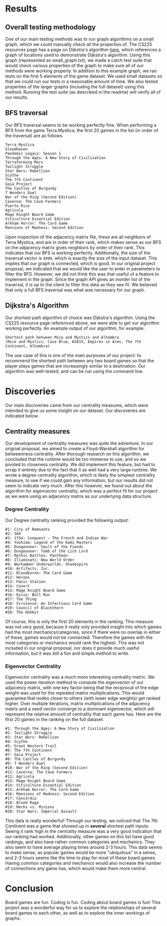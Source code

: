 # Results

## Overall testing methodology
One of our main testing methods was to run graph algorithms on a small graph, which we could manually check all the properties of. The CS225 resources page has a page on Dijkstra's algorithm [here](https://courses.engr.illinois.edu/cs225/fa2021/resources/dijkstra/), which references a graph of locations used to demonstrate Dijkstra's algorithm. Using this graph (represented as small_graph.txt), we made a catch test suite that would check various properties of the graph to make sure all of our methods were working properly. In addition to this example graph, we ran tests on the first 5 elements of the game dataset. We used small datasets so that we could run our tests in a reasonable amount of time. We also tested properties of the larger graphs (including the full dataset) using this method. Running the test suite (as described in the readme) will verify all of our results.

## BFS traversal
Our BFS traversal seems to be working perfectly fine. When performing a BFS from the game Terra Mystica, the first 20 games in the list (in order of the traversal) are as follows.

```
Terra Mystica
Gloomhaven
Pandemic Legacy: Season 1
Through the Ages: A New Story of Civilization
Terraforming Mars
Twilight Struggle
Star Wars: Rebellion
Scythe
The 7th Continent
Gaia Project
The Castles of Burgundy
7 Wonders Duel
War of the Ring (Second Edition)
Caverna: The Cave Farmers
Puerto Rico
Agricola
Mage Knight Board Game
Viticulture Essential Edition
Arkham Horror: The Card Game
Mansions of Madness: Second Edition
```
Upon inspection of the adjacency matrix file, these are all neighbors of Terra Mystica, and are in order of their rank, which makes sense as our BFS on the adjacency matrix gives neighbors by order of their rank. This indicates that our BFS is working perfectly. Additionally, the size of the traversal vector is `4999`, which is exactly the size of the input dataset. This implies that our graph is connected, which is good. In our original project proposal, we indicated that we would like the user to enter in parameters to filter the BFS. However, we did not think this was that useful of a feature to implement in the graph. Since the graph API gives an inorder list of the traversal, it is up to the client to filter this data as they see fit. We believed that only a full BFS traversal was what was necessary for our graph.

## Dijkstra's Algorithm
Our shortest path algorithm of choice was Dijkstra's algorithm. Using the CS225 resource page referenced above, we were able to get our algorithm working perfectly. An example output of our algorithm, for example: 
```
Shortest path between Mice and Mystics and Alhambra
(Mice and Mystics, Case Blue, W1815, Empires in Arms, The 7th Continent, Alhambra)
```
The use case of this is one of the main purposes of our project: to recommend the shortest path between any two board games so that the player plays games that are increasingly similar to a destination. Our algorithm was well-tested, and can be run using the command line. 

# Discoveries
Our main discoveries came  from our centrality measures, which were intended to give us some insight on our dataset. Our discoveries are indicated below.
## Centrality measures
Our development of centrality measures was quite the adventure. In our original proposal, we aimed to create a Floyd-Warshall algorithm for betweenness centrality. After thorough research on this algorithm, we concluded that the runtime would be too immense to use, and so we pivoted to closeness centrality. We did implement this feature, but had to scrap it entirely due to the fact that it as well had a very large runtime. We wrote a degree centrality algorithm, which is likely the simplest centrality measure, to see if we could gain any information, but our results did not seem to indicate very much. After this however, we found out about the algorithm for eigenvector centrality, which was a perfect fit for our project as we were using an adjacency matrix as our underlying data structure.
### Degree Centrality
Our Degree centrality ranking provided the following output:
```
#1: City of Remnants
#2: 504
#3: 1754: Conquest – The French and Indian War
#4: Yashima: Legend of the Kami Masters
#5: Dungeoneer: Vault of the Fiends
#6: Dungeoneer: Tomb of the Lich Lord
#7: Mythic Battles: Pantheon
#8: Illuminati: New World Order
#9: Warhammer Underworlds: Shadespire
#10: Artifacts, Inc.
#11: Bloodborne: The Card Game
#12: Heroes
#13: Panic Station
#14: Covert
#15: Mage Knight Board Game
#16: Dixie: Bull Run
#17: The Thing
#18: Virulence: An Infectious Card Game
#19: Council of Blackthorn
#20: The Hobbit
```
Of course, this is only the first 20 elements in the ranking. This measure was not very good, because it really only provided insight into which games had the most mechanics/categories, since if there were no overlap in either of these, games would not be connected. Therefore the games with the most categories or mechanics would rank the highest. This was not included in our original proposal, nor does it provide much useful information, but it was still a fun and simple method to write. 

### Eigenvector Centrality
Eigenvector centrality was a much more interesting centrality metric. We used the power iteration method to compute the eigenvector of our adjacency matrix, with one key factor being that the reciprocal of the edge weight was used for the repeated matrix multiplications. This would guarantee that nodes closer to others (with lower edge weights) get ranked higher. Over multiple iterations, matrix multiplications of the adjacency matrix and a seed vector converge to a dominant eigenvector, which will represent the relative amount of centrality that each game has. Here are the first 20 games in the ranking on the full dataset:
```
#1: Through the Ages: A New Story of Civilization
#2: Twilight Struggle
#3: Star Wars: Rebellion
#4: Scythe
#5: Great Western Trail
#6: The 7th Continent
#7: Gaia Project
#8: The Castles of Burgundy
#9: 7 Wonders Duel
#10: War of the Ring (Second Edition)
#11: Caverna: The Cave Farmers
#12: Agricola
#13: Mage Knight Board Game
#14: Viticulture Essential Edition
#15: Arkham Horror: The Card Game
#16: Mansions of Madness: Second Edition
#17: Concordia
#18: Blood Rage
#19: Mechs vs. Minions
#20: Star Wars: Imperial Assault
```
This data is really wonderful! Through our testing, we noticed that The 7th Continent was a game that showed up in **several** shortest path inputs. Seeing it rank high in the centrality measure was a very good indication that our ranking had worked. Additionally, other games on this list have good rankings, and also have rather common categories and mechanics. They also seem to have average playing times around 2-3 hours. This data seems to make sense, as popular games would be more "ubiquitous" in a sense, and 2-3 hours seems like the time to play for most of these board games. Having common categories and mechanics would also increase the number of connections any game has, which would make them more central.

# Conclusion
Board games are fun. Coding is fun. Coding about board games is fun! This project was a wonderful way for us to explore the relationships of several board games to each other, as well as to explore the inner workings of graphs.